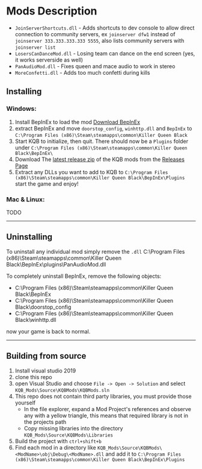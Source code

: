 # Mods Description
- `JoinServerShortcuts.dll` - Adds shortcuts to dev console to allow direct connection to community servers, ex `joinserver dfw1` instead of `joinserver 333.333.333.333 5555`, also lists community servers with `joinserver list`
- `LosersCanDanceMod.dll` - Losing team can dance on the end screen (yes, it works serverside as well)
- `PanAudioMod.dll` - Fixes queen and mace audio to work in stereo
- `MoreConfetti.dll` - Adds too much confetti during kills

## Installing
### Windows:
1. Install BepInEx to load the mod [Download BepInEx](https://github.com/BepInEx/BepInEx/releases/download/v5.4.21/BepInEx_x64_5.4.21.0.zip)
2. extract BepInEx and move `doorstop_config`, `winhttp.dll` and `BepInEx` to `C:\Program Files (x86)\Steam\steamapps\common\Killer Queen Black`
3. Start KQB to initialize, then quit. There should now be a `Plugins` folder under `C:\Program Files (x86)\Steam\steamapps\common\Killer Queen Black\BepInEx\`
4. Download The [latest release zip](https://github.com/kqb-ce/KQB_Mods/releases/download/v1.0.0/KQB-Mods-v1_0_0.zip) of the KQB mods from the [Releases Page](https://github.com/kqb-ce/KQB_Mods/releases/)
5. Extract any DLLs you want to add to KQB to `C:\Program Files (x86)\Steam\steamapps\common\Killer Queen Black\BepInEx\Plugins` start the game and enjoy!

### Mac & Linux: 
TODO

---
## Uninstalling
To uninstall any individual mod simply remove the `.dll` C:\Program Files (x86)\Steam\steamapps\common\Killer Queen Black\BepInEx\plugins\PanAudioMod.dll

To completely uninstall BepInEx, remove the following objects:
 - C:\Program Files (x86)\Steam\steamapps\common\Killer Queen Black\BepInEx
 - C:\Program Files (x86)\Steam\steamapps\common\Killer Queen Black\doorstop_config
 - C:\Program Files (x86)\Steam\steamapps\common\Killer Queen Black\winhttp.dll
 
now your game is back to normal.
 
---
## Building from source

1. Install visual studio 2019
2. clone this repo
3. open Visual Studio and choose `File -> Open -> Solution` and select `KQB_Mods\Source\KQBMods\KQBMods.sln`
4. This repo does not contain third party libraries, you must provide those yourself
   - In the file explorer, expand a Mod Project's references and observe any with a yellow triangle, this means that required library is not in the projects path
   - Copy missing libraries into the directory `KQB_Mods\Source\KQBMods\Libraries`
6. Build the project with `ctrl+shift+b` 
7. Find each mod in a directory like `KQB_Mods\Source\KQBMods\<ModName>\obj\Debug\<ModName>.dll` and add it to `C:\Program Files (x86)\Steam\steamapps\common\Killer Queen Black\BepInEx\Plugins`
